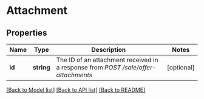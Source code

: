 # Attachment

## Properties
Name | Type | Description | Notes
------------ | ------------- | ------------- | -------------
**id** | **string** | The ID of an attachment received in a response from *POST /sale/offer-attachments* | [optional] 

[[Back to Model list]](../../README.md#documentation-for-models) [[Back to API list]](../../README.md#documentation-for-api-endpoints) [[Back to README]](../../README.md)

